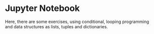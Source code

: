 # Jupyter Notebook

Here, there are some exercises, using conditional, looping programming and data structures as lists, tuples and dictionaries.

